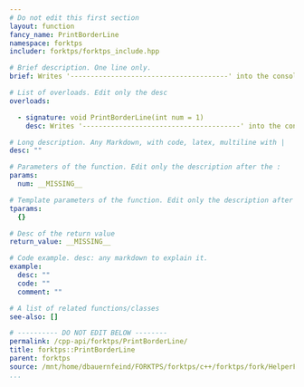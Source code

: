 ```yaml
---
# Do not edit this first section
layout: function
fancy_name: PrintBorderLine
namespace: forktps
includer: forktps/forktps_include.hpp

# Brief description. One line only.
brief: Writes '---------------------------------------' into the console *num* number of times.

# List of overloads. Edit only the desc
overloads:

  - signature: void PrintBorderLine(int num = 1)
    desc: Writes '---------------------------------------' into the console *num* number of times.

# Long description. Any Markdown, with code, latex, multiline with |
desc: ""

# Parameters of the function. Edit only the description after the :
params:
  num: __MISSING__

# Template parameters of the function. Edit only the description after the :
tparams:
  {}

# Desc of the return value
return_value: __MISSING__

# Code example. desc: any markdown to explain it.
example:
  desc: ""
  code: ""
  comment: ""

# A list of related functions/classes
see-also: []

# ---------- DO NOT EDIT BELOW --------
permalink: /cpp-api/forktps/PrintBorderLine/
title: forktps::PrintBorderLine
parent: forktps
source: /mnt/home/dbauernfeind/FORKTPS/forktps/c++/forktps/fork/HelperFunctions.hpp
...
```


